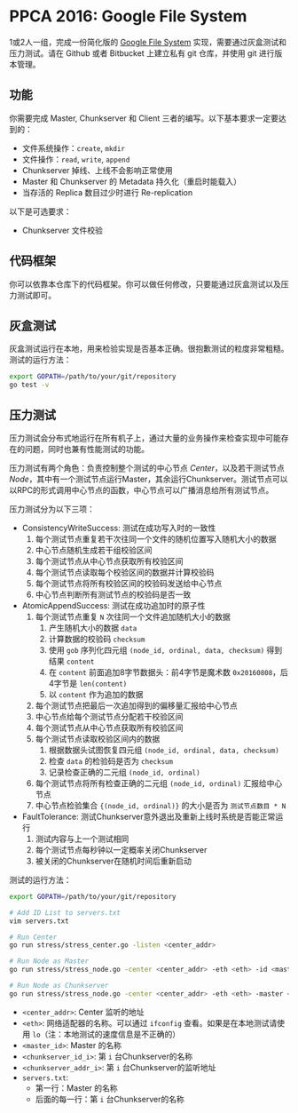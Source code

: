 # PPCA 2016: Google File System

1或2人一组，完成一份简化版的 [Google File System](http://static.googleusercontent.com/media/research.google.com/en//archive/gfs-sosp2003.pdf) 实现，需要通过灰盒测试和压力测试。请在 Github 或者 Bitbucket 上建立私有 git 仓库，并使用 git 进行版本管理。

## 功能

你需要完成 Master, Chunkserver 和 Client 三者的编写。以下基本要求一定要达到的：

* 文件系统操作：`create`, `mkdir`
* 文件操作：`read`, `write`, `append`
* Chunkserver 掉线、上线不会影响正常使用
* Master 和 Chunkserver 的 Metadata 持久化（重启时能载入）
* 当存活的 Replica 数目过少时进行 Re-replication

以下是可选要求：

* Chunkserver 文件校验

## 代码框架

你可以依靠本仓库下的代码框架。你可以做任何修改，只要能通过灰盒测试以及压力测试即可。

## 灰盒测试

灰盒测试运行在本地，用来检验实现是否基本正确。很抱歉测试的粒度非常粗糙。测试的运行方法：

```bash
export GOPATH=/path/to/your/git/repository
go test -v
```

## 压力测试

压力测试会分布式地运行在所有机子上，通过大量的业务操作来检查实现中可能存在的问题，同时也兼有性能测试的功能。

压力测试有两个角色：负责控制整个测试的中心节点 *Center*，以及若干测试节点 *Node*，其中有一个测试节点运行Master，其余运行Chunkserver。测试节点可以以RPC的形式调用中心节点的函数，中心节点可以广播消息给所有测试节点。

压力测试分为以下三项：

* ConsistencyWriteSuccess: 测试在成功写入时的一致性
    1. 每个测试节点重复若干次往同一个文件的随机位置写入随机大小的数据
    2. 中心节点随机生成若干组校验区间
    3. 每个测试节点从中心节点获取所有校验区间
    4. 每个测试节点读取每个校验区间的数据并计算校验码
    5. 每个测试节点将所有校验区间的校验码发送给中心节点
    6. 中心节点判断所有测试节点的校验码是否一致
* AtomicAppendSuccess: 测试在成功追加时的原子性
    1. 每个测试节点重复 `N` 次往同一个文件追加随机大小的数据
        1. 产生随机大小的数据 `data`
        2. 计算数据的校验码 `checksum`
        3. 使用 `gob` 序列化四元组 `(node_id, ordinal, data, checksum)` 得到结果 `content`
        4. 在 `content` 前面追加8字节数据头：前4字节是魔术数 `0x20160808`，后4字节是 `len(content)`
        5. 以 `content` 作为追加的数据
    2. 每个测试节点把最后一次追加得到的偏移量汇报给中心节点
    3. 中心节点给每个测试节点分配若干校验区间
    4. 每个测试节点从中心节点获取所有校验区间
    5. 每个测试节点读取校验区间内的数据
        1. 根据数据头试图恢复四元组 `(node_id, ordinal, data, checksum)`
        2. 检查 `data` 的检验码是否为 `checksum`
        3. 记录检查正确的二元组 `(node_id, ordinal)`
    6. 每个测试节点将所有检查正确的二元组 `(node_id, ordinal)` 汇报给中心节点
    7. 中心节点检验集合 `{(node_id, ordinal)}` 的大小是否为 `测试节点数目 * N`
* FaultTolerance: 测试Chunkserver意外退出及重新上线时系统是否能正常运行
    1. 测试内容与上一个测试相同
    2. 每个测试节点每秒钟以一定概率关闭Chunkserver
    3. 被关闭的Chunkserver在随机时间后重新启动

测试的运行方法：

```bash
export GOPATH=/path/to/your/git/repository

# Add ID List to servers.txt
vim servers.txt

# Run Center
go run stress/stress_center.go -listen <center_addr>

# Run Node as Master
go run stress/stress_node.go -center <center_addr> -eth <eth> -id <master_id> -role master -listen <master_addr>

# Run Node as Chunkserver
go run stress/stress_node.go -center <center_addr> -eth <eth> -master <master_addr> -role chunkserver -listen <chunkserver_addr_i> -id <chunkserver_id_i>
```

* `<center_addr>`: Center 监听的地址
* `<eth>`: 网络适配器的名称。可以通过 `ifconfig` 查看。如果是在本地测试请使用 `lo`（注：本地测试的速度信息是不正确的）
* `<master_id>`: Master 的名称
* `<chunkserver_id_i>`: 第 `i` 台Chunkserver的名称
* `<chunkserver_addr_i>`: 第 `i` 台Chunkserver的监听地址
* `servers.txt`:
    * 第一行：Master 的名称
    * 后面的每一行：第 `i` 台Chunkserver的名称


